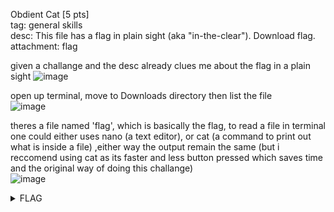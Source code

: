 Obdient Cat [5 pts]\
tag: general skills\
desc: This file has a flag in plain sight (aka "in-the-clear"). Download flag.
attachment: flag

given a challange and the desc already clues me about the flag in a plain sight
![image](https://user-images.githubusercontent.com/87841341/224539422-97db92e0-a023-4c50-9c7c-035b32170f2c.png)

open up terminal, move to Downloads directory then list the file\
![image](https://user-images.githubusercontent.com/87841341/224539487-490c384b-51c6-4fdb-888e-59252cc7c277.png)

theres a file named 'flag', which is basically the flag, to read a file in terminal one could either uses nano (a text editor), or cat (a command to print out what is inside a file)
,either way the output remain the same (but i reccomend using cat as its faster and less button pressed which saves time and the original way of doing this challange)\
![image](https://user-images.githubusercontent.com/87841341/224539619-fcf91025-f593-4b6e-b926-e8418d20eae7.png)

<details>
  <summary>FLAG</summary>
  picoCTF{s4n1ty_v3r1f13d_2aa22101}
</details>
